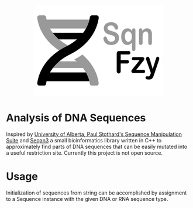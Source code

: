 <p align="center">
  <img src="sqnfzy-logo-300.png" width="350">
</p>

# Analysis of DNA Sequences

Inspired by [University of Alberta, Paul Stothard's Sequence Manipulation Suite](https://www.bioinformatics.org/sms2/index.html) and [Seqan3](https://github.com/seqan/seqan3) a small bioinformatics library written in C++ to approximately find parts of DNA sequences that can be easily mutated into a useful restriction site. Currently this project is not open source.

# Usage

Initialization of sequences from string can be accomplished by assignment to a Sequence<Tp> instance with the given DNA or RNA sequence type.

